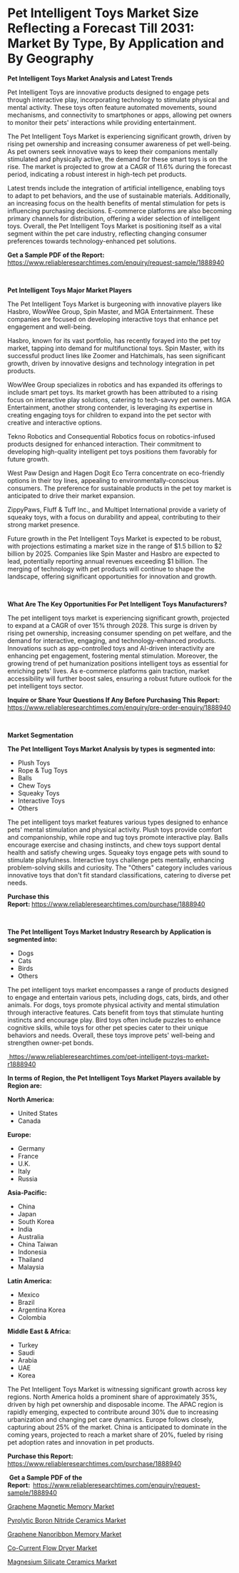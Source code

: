 <p><h1>Pet Intelligent Toys Market Size Reflecting a Forecast Till 2031: Market By Type, By Application and By Geography</h1></p><p><strong>Pet Intelligent Toys Market Analysis and Latest Trends</strong></p>
<p><p>Pet Intelligent Toys are innovative products designed to engage pets through interactive play, incorporating technology to stimulate physical and mental activity. These toys often feature automated movements, sound mechanisms, and connectivity to smartphones or apps, allowing pet owners to monitor their pets' interactions while providing entertainment. </p><p>The Pet Intelligent Toys Market is experiencing significant growth, driven by rising pet ownership and increasing consumer awareness of pet well-being. As pet owners seek innovative ways to keep their companions mentally stimulated and physically active, the demand for these smart toys is on the rise. The market is projected to grow at a CAGR of 11.6% during the forecast period, indicating a robust interest in high-tech pet products.</p><p>Latest trends include the integration of artificial intelligence, enabling toys to adapt to pet behaviors, and the use of sustainable materials. Additionally, an increasing focus on the health benefits of mental stimulation for pets is influencing purchasing decisions. E-commerce platforms are also becoming primary channels for distribution, offering a wider selection of intelligent toys. Overall, the Pet Intelligent Toys Market is positioning itself as a vital segment within the pet care industry, reflecting changing consumer preferences towards technology-enhanced pet solutions.</p></p>
<p><strong>Get a Sample PDF of the Report:&nbsp;</strong> <a href="https://www.reliableresearchtimes.com/enquiry/request-sample/1888940?utm_campaign=1572&utm_medium=2&utm_source=Github&utm_content=ia&utm_term=24102024&utm_id=pet-intelligent-toys">https://www.reliableresearchtimes.com/enquiry/request-sample/1888940</a></p>
<p>&nbsp;</p>
<p><strong>Pet Intelligent Toys Major Market Players</strong></p>
<p><p>The Pet Intelligent Toys Market is burgeoning with innovative players like Hasbro, WowWee Group, Spin Master, and MGA Entertainment. These companies are focused on developing interactive toys that enhance pet engagement and well-being. </p><p>Hasbro, known for its vast portfolio, has recently forayed into the pet toy market, tapping into demand for multifunctional toys. Spin Master, with its successful product lines like Zoomer and Hatchimals, has seen significant growth, driven by innovative designs and technology integration in pet products.</p><p>WowWee Group specializes in robotics and has expanded its offerings to include smart pet toys. Its market growth has been attributed to a rising focus on interactive play solutions, catering to tech-savvy pet owners. MGA Entertainment, another strong contender, is leveraging its expertise in creating engaging toys for children to expand into the pet sector with creative and interactive options.</p><p>Tekno Robotics and Consequential Robotics focus on robotics-infused products designed for enhanced interaction. Their commitment to developing high-quality intelligent pet toys positions them favorably for future growth.</p><p>West Paw Design and Hagen Dogit Eco Terra concentrate on eco-friendly options in their toy lines, appealing to environmentally-conscious consumers. The preference for sustainable products in the pet toy market is anticipated to drive their market expansion.</p><p>ZippyPaws, Fluff & Tuff Inc., and Multipet International provide a variety of squeaky toys, with a focus on durability and appeal, contributing to their strong market presence.</p><p>Future growth in the Pet Intelligent Toys Market is expected to be robust, with projections estimating a market size in the range of $1.5 billion to $2 billion by 2025. Companies like Spin Master and Hasbro are expected to lead, potentially reporting annual revenues exceeding $1 billion. The merging of technology with pet products will continue to shape the landscape, offering significant opportunities for innovation and growth.</p></p>
<p>&nbsp;</p>
<p><strong>What Are The Key Opportunities For Pet Intelligent Toys Manufacturers?</strong></p>
<p><p>The pet intelligent toys market is experiencing significant growth, projected to expand at a CAGR of over 15% through 2028. This surge is driven by rising pet ownership, increasing consumer spending on pet welfare, and the demand for interactive, engaging, and technology-enhanced products. Innovations such as app-controlled toys and AI-driven interactivity are enhancing pet engagement, fostering mental stimulation. Moreover, the growing trend of pet humanization positions intelligent toys as essential for enriching pets' lives. As e-commerce platforms gain traction, market accessibility will further boost sales, ensuring a robust future outlook for the pet intelligent toys sector.</p></p>
<p><strong>Inquire or Share Your Questions If Any Before Purchasing This Report:</strong> <a href="https://www.reliableresearchtimes.com/enquiry/pre-order-enquiry/1888940?utm_campaign=1572&utm_medium=2&utm_source=Github&utm_content=ia&utm_term=24102024&utm_id=pet-intelligent-toys">https://www.reliableresearchtimes.com/enquiry/pre-order-enquiry/1888940</a></p>
<p>&nbsp;</p>
<p><strong>Market Segmentation</strong></p>
<p><strong>The Pet Intelligent Toys Market Analysis by types is segmented into:</strong></p>
<p><ul><li>Plush Toys</li><li>Rope & Tug Toys</li><li>Balls</li><li>Chew Toys</li><li>Squeaky Toys</li><li>Interactive Toys</li><li>Others</li></ul></p>
<p><p>The pet intelligent toys market features various types designed to enhance pets' mental stimulation and physical activity. Plush toys provide comfort and companionship, while rope and tug toys promote interactive play. Balls encourage exercise and chasing instincts, and chew toys support dental health and satisfy chewing urges. Squeaky toys engage pets with sound to stimulate playfulness. Interactive toys challenge pets mentally, enhancing problem-solving skills and curiosity. The "Others" category includes various innovative toys that don't fit standard classifications, catering to diverse pet needs.</p></p>
<p><strong>Purchase this Report:&nbsp;</strong><a href="https://www.reliableresearchtimes.com/purchase/1888940?utm_campaign=1572&utm_medium=2&utm_source=Github&utm_content=ia&utm_term=24102024&utm_id=pet-intelligent-toys">https://www.reliableresearchtimes.com/purchase/1888940</a></p>
<p>&nbsp;</p>
<p><strong>The Pet Intelligent Toys Market Industry Research by Application is segmented into:</strong></p>
<p><ul><li>Dogs</li><li>Cats</li><li>Birds</li><li>Others</li></ul></p>
<p><p>The pet intelligent toys market encompasses a range of products designed to engage and entertain various pets, including dogs, cats, birds, and other animals. For dogs, toys promote physical activity and mental stimulation through interactive features. Cats benefit from toys that stimulate hunting instincts and encourage play. Bird toys often include puzzles to enhance cognitive skills, while toys for other pet species cater to their unique behaviors and needs. Overall, these toys improve pets' well-being and strengthen owner-pet bonds.</p></p>
<p><a href="https://www.reliableresearchtimes.com/pet-intelligent-toys-market-r1888940?utm_campaign=1572&utm_medium=2&utm_source=Github&utm_content=ia&utm_term=24102024&utm_id=pet-intelligent-toys">&nbsp;https://www.reliableresearchtimes.com/pet-intelligent-toys-market-r1888940</a></p>
<p><strong>In terms of Region, the Pet Intelligent Toys Market Players available by Region are:</strong></p>
<p>
    <p> <strong> North America: </strong>
        <ul>
            <li>United States</li>
            <li>Canada</li>
        </ul>
        </p> 
    <p> <strong> Europe: </strong>
        <ul>
            <li>Germany</li>
            <li>France</li>
            <li>U.K.</li>
            <li>Italy</li>
            <li>Russia</li>
        </ul>
        </p> 
    <p> <strong> Asia-Pacific: </strong>
        <ul>
            <li>China</li>
            <li>Japan</li>
            <li>South Korea</li>
            <li>India</li>
            <li>Australia</li>
            <li>China Taiwan</li>
            <li>Indonesia</li>
            <li>Thailand</li>
            <li>Malaysia</li>
        </ul>
        </p> 
    <p> <strong> Latin America: </strong>
        <ul>
            <li>Mexico</li>
            <li>Brazil</li>
            <li>Argentina Korea</li>
            <li>Colombia</li>
        </ul>
        </p> 
    <p> <strong> Middle East & Africa: </strong>
        <ul>
            <li>Turkey</li>
            <li>Saudi</li>
            <li>Arabia</li>
            <li>UAE</li>
            <li>Korea</li>
        </ul>
    </p>
    </p>
<p><p>The Pet Intelligent Toys Market is witnessing significant growth across key regions. North America holds a prominent share of approximately 35%, driven by high pet ownership and disposable income. The APAC region is rapidly emerging, expected to contribute around 30% due to increasing urbanization and changing pet care dynamics. Europe follows closely, capturing about 25% of the market. China is anticipated to dominate in the coming years, projected to reach a market share of 20%, fueled by rising pet adoption rates and innovation in pet products.</p></p>
<p><strong>Purchase this Report: </strong><a href="https://www.reliableresearchtimes.com/purchase/1888940?utm_campaign=1572&utm_medium=2&utm_source=Github&utm_content=ia&utm_term=24102024&utm_id=pet-intelligent-toys">https://www.reliableresearchtimes.com/purchase/1888940</a></p>
<p>&nbsp;<strong>Get a Sample PDF of the Report:&nbsp;&nbsp;</strong><a href="https://www.reliableresearchtimes.com/enquiry/request-sample/1888940?utm_campaign=1572&utm_medium=2&utm_source=Github&utm_content=ia&utm_term=24102024&utm_id=pet-intelligent-toys">https://www.reliableresearchtimes.com/enquiry/request-sample/1888940</a></p>
<p><strong></strong></p>
<p><p><a href="https://www.linkedin.com/pulse/graphene-magnetic-memory-market-segmentation-in-depth-analysis-pnd1c?utm_campaign=1572&utm_medium=2&utm_source=Github&utm_content=ia&utm_term=24102024&utm_id=pet-intelligent-toys">Graphene Magnetic Memory Market</a></p><p><a href="https://www.linkedin.com/pulse/pyrolytic-boron-nitride-ceramics-market-refracting-trends-consumer-n0idc?utm_campaign=1572&utm_medium=2&utm_source=Github&utm_content=ia&utm_term=24102024&utm_id=pet-intelligent-toys">Pyrolytic Boron Nitride Ceramics Market</a></p><p><a href="https://www.linkedin.com/pulse/graphene-nanoribbon-memory-market-size-type-pvelectronics-product-ybxpc?utm_campaign=1572&utm_medium=2&utm_source=Github&utm_content=ia&utm_term=24102024&utm_id=pet-intelligent-toys">Graphene Nanoribbon Memory Market</a></p><p><a href="https://www.linkedin.com/pulse/consumer-behavior-shifts-co-current-flow-dryer-market-fqkpc?utm_campaign=1572&utm_medium=2&utm_source=Github&utm_content=ia&utm_term=24102024&utm_id=pet-intelligent-toys">Co-Current Flow Dryer Market</a></p><p><a href="https://www.linkedin.com/pulse/magnesium-silicate-ceramics-market-navigating-challenges-unlocking-rdxjc?utm_campaign=1572&utm_medium=2&utm_source=Github&utm_content=ia&utm_term=24102024&utm_id=pet-intelligent-toys">Magnesium Silicate Ceramics Market</a></p></p>